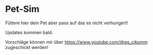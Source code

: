 # Pet-Sim

Füttere hier dein Pet aber pass auf das es nicht verhungert!

Updates kommen bald.

Vorschläge können mir über https://www.youtube.com/@gg_cikomm zugeschickt werden!
